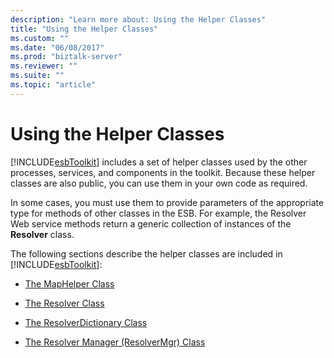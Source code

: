 ```yaml
---
description: "Learn more about: Using the Helper Classes"
title: "Using the Helper Classes"
ms.custom: ""
ms.date: "06/08/2017"
ms.prod: "biztalk-server"
ms.reviewer: ""
ms.suite: ""
ms.topic: "article"
---
```

# Using the Helper Classes
[!INCLUDE[esbToolkit](../includes/esbtoolkit-md.md)] includes a set of helper classes used by the other processes, services, and components in the toolkit. Because these helper classes are also public, you can use them in your own code as required.  
  
 In some cases, you must use them to provide parameters of the appropriate type for methods of other classes in the ESB. For example, the Resolver Web service methods return a generic collection of instances of the **Resolver** class.  
  
 The following sections describe the helper classes are included in [!INCLUDE[esbToolkit](../includes/esbtoolkit-md.md)]:  
  
-   [The MapHelper Class](../esb-toolkit/the-maphelper-class.md)  
  
-   [The Resolver Class](../esb-toolkit/the-resolver-class.md)  
  
-   [The ResolverDictionary Class](../esb-toolkit/the-resolverdictionary-class.md)  
  
-   [The Resolver Manager (ResolverMgr) Class](../esb-toolkit/the-resolver-manager-resolvermgr-class.md)
